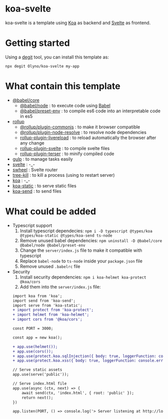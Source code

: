 # koa-svelte

koa-svelte is a template using [Koa](https://koajs.com) as backend and [Svelte](https://svelte.dev) as frontend.

# Getting started

Using a [degit](https://github.com/Rich-Harris/degit) tool, you can install this template as:

```
npx degit Olyno/koa-svelte my-app
```

# What contain this template

 - [@babel/core](https://www.npmjs.com/package/@babel/core)
    - [@babel/node](https://www.npmjs.com/package/@babel/node) : to execute code using [Babel](https://babeljs.io)
    - [@babel/preset-env](https://www.npmjs.com/package/@babel/preset-env) : to compile es6 code into an interpretable code in es5
 - [rollup](https://rollupjs.org/guide/en/)
    - [@rollup/plugin-commonjs](https://www.npmjs.com/package.@rollup/plugin-commonjs) : to make it browser compatible
    - [@rollup/plugin-node-resolve](https://www.npmjs.com/package/@rollup/plugin-node-resolve) : to resolve node dependencies
    - [rollup-plugin-livereload](https://www.npmjs.com/package/rollup-plugin-livereload) : to reload automatically the browser after any change
    - [rollup-plugin-svelte](https://www.npmjs.com/package/rollup-plugin-svelte) : to compile svelte files
    - [rollup-plugin-terser](https://www.npmjs.com/package/rollup-plugin-terser) : to minify compiled code
 - [gulp](https://gulpjs.com) : to manage tasks easily
 - [svelte](https://svelte.dev) : -_-
 - [swheel](https://github.com/qutran/swheel) : Svelte router
 - [tree-kill](https://www.npmjs.com/package/tree-kill) : to kill a process (using to restart server)
 - [koa](https://koajs.com) : -_-
 - [koa-static](https://github.com/koajs/static) : to serve static files
 - [koa-send](https://github.com/koajs/send) : to send files

# What could be added

 - Typescript support
    1) Install typescript dependecies: ``npm i -D typescript @types/koa @types/koa-static @types/koa-send ts-node``
    2) Remove unused babel dependencies: ``npm uninstall -D @babel/core @babel/node @babel/preset-env``
    3) Change the ``server/index.js`` file to make it compatible with typescript
    4) Replace ``babel-node`` to ``ts-node`` inside your ``package.json`` file
    5) Remove unused ``.babelrc`` file
 - Security
    1) Install security dependencies: ``npm i koa-helmet koa-protect @koa/cors``
    2) Add them into the ``server/index.js`` file:
    ```diff
    import koa from 'koa';
    import send from 'koa-send';
    import serve from 'koa-static';
    + import protect from 'koa-protect';
    + import helmet from 'koa-helmet';
    + import cors from '@koa/cors';

    const PORT = 3000;

    const app = new koa();

    + app.use(helmet());
    + app.use(cors());
    + app.use(protect.koa.sqlInjection({ body: true, loggerFunction: console.error }))
    + app.use(protect.koa.xss({ body: true, loggerFunction: console.error }))  

    // Serve static assets
    app.use(serve('public'));

    // Serve index.html file
    app.use(async (ctx, next) => {
        await send(ctx, 'index.html', { root: 'public' });
        return next();
    })

    app.listen(PORT, () => console.log('> Server listening at http://localhost:' + PORT))
    ```